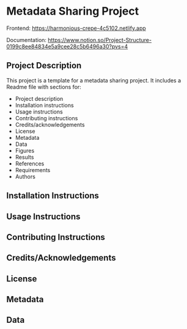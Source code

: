 # Metadata Sharing Project

Frontend:
https://harmonious-crepe-4c5102.netlify.app

Documentation:
https://www.notion.so/Project-Structure-0199c8ee84834e5a9cee28c5b6496a30?pvs=4

## Project Description

This project is a template for a metadata sharing project. It includes a Readme file with sections for:

- Project description
- Installation instructions
- Usage instructions
- Contributing instructions
- Credits/acknowledgements
- License
- Metadata
- Data
- Figures
- Results
- References
- Requirements
- Authors

## Installation Instructions


## Usage Instructions


## Contributing Instructions


## Credits/Acknowledgements


## License


## Metadata


## Data


```
